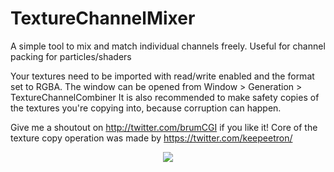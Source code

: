 # TextureChannelMixer
A simple tool to mix and match individual channels freely.
Useful for channel packing for particles/shaders

Your textures need to be imported with read/write enabled and the format set to RGBA.
The window can be opened from Window > Generation > TextureChannelCombiner
It is also recommended to make safety copies of the textures you're copying into, because corruption can happen.

Give me a shoutout on http://twitter.com/brumCGI if you like it!
Core of the texture copy operation was made by https://twitter.com/keepeetron/

<p align="center">
<img src="https://i.imgur.com/8Q8ethk.png">
</p>
